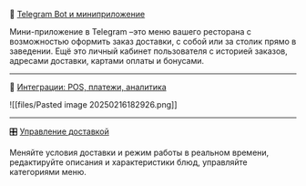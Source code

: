 🥝 [Telegram Bot и миниприложение](/94ed3ed842c0464b8af4ffc963a50fa3)

Мини-приложение в Telegram –это меню вашего ресторана с возможностью оформить заказ доставки, с собой или за столик прямо в заведении. Ещё это личный кабинет пользователя с историей заказов, адресами доставки, картами оплаты и бонусами.

---

🔗 [Интеграции: POS, платежи, аналитика](/860c9a66fc934dbd8ae98ad7495c78da)

![[files/Pasted image 20250216182926.png]]

---

🎛 [Управление доставкой](/a8ce7fa31e3548cdaca8cbe325d1df23)

Меняйте условия доставки и режим работы в реальном времени, редактируйте описания и характеристики блюд, управляйте категориями меню.
